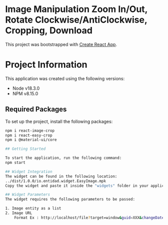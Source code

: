 # Image Manipulation Zoom In/Out, Rotate Clockwise/AntiClockwise, Cropping, Download

This project was bootstrapped with [Create React App](https://github.com/facebook/create-react-app).

# Project Information

This application was created using the following versions:
- Node v18.3.0
- NPM  v8.15.0

## Required Packages

To set up the project, install the following packages:
```bash
npm i react-image-crop
npm i react-easy-crop
npm i @material-ui/core

## Getting Started

To start the application, run the following command:
npm start

## Widget Integration
The widget can be found in the following location:
../dist/1.0.0/io.entidad.widget.EasyImage.mpk
Copy the widget and paste it inside the "widgets" folder in your application. After synchronizing the application, locate the widget with the name "io.entidad.widget.EasyImage.mpk" under the tools. You can then drag and drop it into a container

## Widget Parameters
The widget requires the following parameters to be passed:

1. Image entity as a list
2. Image URL
    Format Ex : http://localhost/file?target=window&guid=XXX&changeDate=XXX&name=XXX
